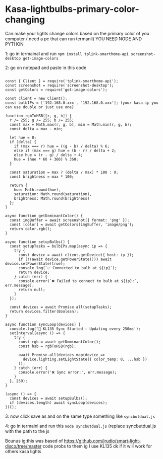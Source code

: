 # Kasa-lightbulbs-primary-color-changing
Can  make your lights change colors based on the primary color of you computer ( need a pc that can run termanil)
YOU NEED NODE AND PYTHON 

1: go in termainal and run `npm install tplink-smarthome-api screenshot-desktop get-image-colors`

2: go on notepad and paste in this code

```

const { Client } = require('tplink-smarthome-api');
const screenshot = require('screenshot-desktop');
const getColors = require('get-image-colors');

const client = new Client();
const bulbIPs = ['192.168.0.xxx', '192.168.0.xxx']; (your kasa ip you can use double or just use one)

function rgbToHSB([r, g, b]) {
  r /= 255; g /= 255; b /= 255;
  const max = Math.max(r, g, b), min = Math.min(r, g, b);
  const delta = max - min;

  let hue = 0;
  if (delta) {
    if (max === r) hue = ((g - b) / delta) % 6;
    else if (max === g) hue = (b - r) / delta + 2;
    else hue = (r - g) / delta + 4;
    hue = (hue * 60 + 360) % 360;
  }

  const saturation = max ? (delta / max) * 100 : 0;
  const brightness = max * 100;

  return {
    hue: Math.round(hue),
    saturation: Math.round(saturation),
    brightness: Math.round(brightness)
  };
}

async function getDominantColor() {
  const imgBuffer = await screenshot({ format: 'png' });
  const [color] = await getColors(imgBuffer, 'image/png');
  return color.rgb();
}

async function setupBulbs() {
  const setupTasks = bulbIPs.map(async ip => {
    try {
      const device = await client.getDevice({ host: ip });
      if (!(await device.getPowerState())) await device.setPowerState(true);
      console.log(`✅ Connected to bulb at ${ip}`);
      return device;
    } catch (err) {
      console.error(`❌ Failed to connect to bulb at ${ip}:`, err.message);
      return null;
    }
  });

  const devices = await Promise.all(setupTasks);
  return devices.filter(Boolean);
}

async function syncLoop(devices) {
  console.log('🚀 KL135 Sync Started — Updating every 250ms');
  setInterval(async () => {
    try {
      const rgb = await getDominantColor();
      const hsb = rgbToHSB(rgb);

      await Promise.all(devices.map(device =>
        device.lighting.setLightState({ color_temp: 0, ...hsb })
      ));
    } catch (err) {
      console.error('❌ Sync error:', err.message);
    }
  }, 250);
}

(async () => {
  const devices = await setupBulbs();
  if (devices.length) await syncLoop(devices);
})();
```
3: now click save as and on the same type something like `syncbutdual.js`

4: go in termainl and run this `node syncbutdual.js` (replace syncbutdual.js with the path to the js 

Bounus ig:this was based of https://github.com/jrudio/smart-light-disco/tree/master code probs to them ig
I use KL135 dk if it will work for others kasa lights
